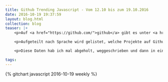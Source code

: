 ```yaml
---
title: Github Trending Javascript - Vom 12.10 bis zum 19.10.2016
date: 2016-10-19 19:37:59
layout: blog.html
collection: blog
teaser: |+ 
    <p>Auf <a href="https://github.com/">github</a> gibt es unter <a href="https://github.com/trending/">GitHub Trending</a> quasi <em>die</em> OpenSource-Charts.</p>

    <p>Aufgeteilt nach Sprache wird gelistet, welche Projekte auf Github wieviele Sterne bekommen haben. Und nicht insgesamt, sondern wieviele Sterne heute, wieviele in der letzen Woche und wieviele im letzen Monat.</p> 

    <p>Diese Daten hab ich mal abgeholt, weggeschrieben und dann in ein <a href="https://d3js.org/">D3 Chart</a> gepackt. Da sieht man gut, wie sich die Trends entwickeln.</p> 

tags:
---
```


<script src="https://d3js.org/d3.v4.js"></script>

{% gitchart javascript 2016-10-19 weekly %}
